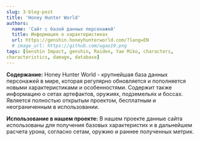 ```yaml
---
slug: 3-blog-post
title: 'Honey Hunter World'
authors:
  name: 'Сайт с базой данных персонажей'
  title: Информация о характеристиках
  url: https://genshin.honeyhunterworld.com/?lang=EN
  # image_url: https://github.com/wgao19.png
tags: [Genshin Impact, genshin, Raiden, Yae Miko, characters,
characteristics, damage, database]
---
```


**Содержание:** 
Honey Hunter World - крупнейшая база данных персонажей в мире, которая регулярно обновляется и пополняется новыми характеристиками и особенностями. Содержит также информацию о сетах артефактов, оружиях, подземельях и боссах. Является полностью открытым проектом, бесплатным и неограниченным в использовании. 

**Использование в нашем проекте:**
В нашем проекте данные сайта использованы для получения базовых характеристих и в дальнейшем расчета урона, согласно сетам, оружию и раннее полученных метрик.